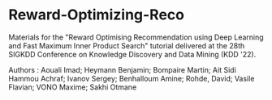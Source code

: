 # Reward-Optimizing-Reco

Materials for the "Reward Optimising Recommendation using Deep Learning and Fast Maximum Inner Product Search" tutorial delivered at the 28th SIGKDD Conference on Knowledge Discovery and Data Mining (KDD '22).

Authors : Aouali Imad; Heymann Benjamin; Bompaire Martin; Ait Sidi Hammou Achraf; Ivanov Sergey; Benhalloum Amine; Rohde, David; Vasile Flavian; VONO Maxime; Sakhi Otmane
